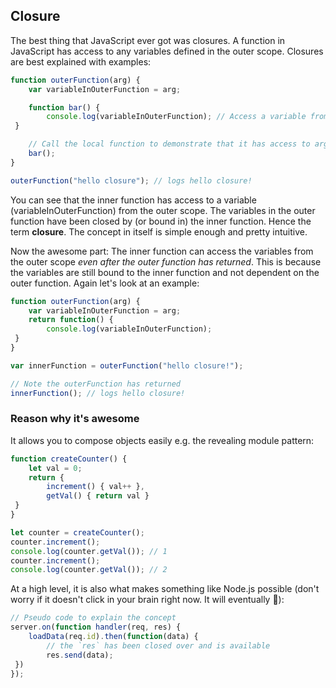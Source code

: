 ## Closure

The best thing that JavaScript ever got was closures. A function in JavaScript has access to any variables defined in the outer scope. Closures are best explained with examples:

```ts
function outerFunction(arg) {
    var variableInOuterFunction = arg;

    function bar() {
        console.log(variableInOuterFunction); // Access a variable from the outer scope
 }

    // Call the local function to demonstrate that it has access to arg
    bar();
}

outerFunction("hello closure"); // logs hello closure!
```

You can see that the inner function has access to a variable (variableInOuterFunction) from the outer scope. The variables in the outer function have been closed by (or bound in) the inner function. Hence the term **closure**. The concept in itself is simple enough and pretty intuitive.

Now the awesome part: The inner function can access the variables from the outer scope *even after the outer function has returned*. This is because the variables are still bound to the inner function and not dependent on the outer function. Again let's look at an example:

```ts
function outerFunction(arg) {
    var variableInOuterFunction = arg;
    return function() {
        console.log(variableInOuterFunction);
 }
}

var innerFunction = outerFunction("hello closure!");

// Note the outerFunction has returned
innerFunction(); // logs hello closure!
```

### Reason why it's awesome
It allows you to compose objects easily e.g. the revealing module pattern:

```ts
function createCounter() {
    let val = 0;
    return {
        increment() { val++ },
        getVal() { return val }
 }
}

let counter = createCounter();
counter.increment();
console.log(counter.getVal()); // 1
counter.increment();
console.log(counter.getVal()); // 2
```

At a high level, it is also what makes something like Node.js possible (don't worry if it doesn't click in your brain right now. It will eventually 🌹):

```ts
// Pseudo code to explain the concept
server.on(function handler(req, res) {
    loadData(req.id).then(function(data) {
        // the `res` has been closed over and is available
        res.send(data);
 })
});
```
